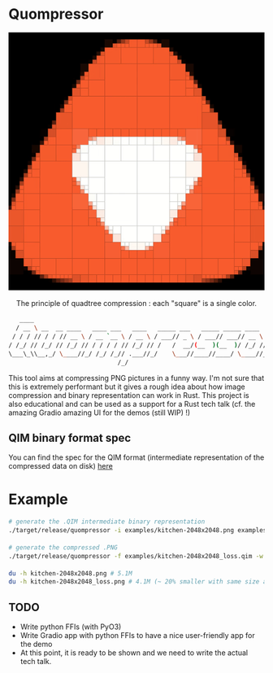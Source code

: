 

# Quompressor

<p align="center">
  <img src="./doc/api.video-quadtree.gif" />
  <p align="center">The principle of quadtree compression : each "square" is a single color.</p>
</p>

```bash
   ____                                                                      
  / __ \ __  __ ____   ____ ___   ____   _____ ___   _____ _____ ____   _____
 / / / // / / // __ \ / __ `__ \ / __ \ / ___// _ \ / ___// ___// __ \ / ___/
/ /_/ // /_/ // /_/ // / / / / // /_/ // /   /  __/(__  )(__  )/ /_/ // /    
\___\_\\__,_/ \____//_/ /_/ /_// .___//_/    \___//____//____/ \____//_/     
                              /_/                                            
```
This tool aims at compressing PNG pictures in a funny way. I'm not sure that this is extremely performant
but it gives a rough idea about how image compression and binary representation can work in Rust. This
project is also educational and can be used as a support for a Rust tech talk (cf. the amazing Gradio amazing UI for the demos (still WIP) !) 

## QIM binary format spec

You can find the spec for the QIM format (intermediate representation of the compressed data on disk) [here](./doc/QIM_spec.md)

# Example

```bash
# generate the .QIM intermediate binary representation
./target/release/quompressor -i examples/kitchen-2048x2048.png examples/kitchen-2048x2048_loss.qim 

# generate the compressed .PNG
./target/release/quompressor -f examples/kitchen-2048x2048_loss.qim -w 2048

du -h kitchen-2048x2048.png # 5.1M
du -h kitchen-2048x2048_loss.png # 4.1M (~ 20% smaller with same size and still with a very decent quality)
```

## TODO

* Write python FFIs (with PyO3)
* Write Gradio app with python FFIs to have a nice user-friendly app for the demo
* At this point, it is ready to be shown and we need to write the actual tech talk.